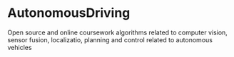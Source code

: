 # AutonomousDriving
Open source and online coursework algorithms related to computer vision, sensor fusion, localizatio, planning and control related to autonomous vehicles
